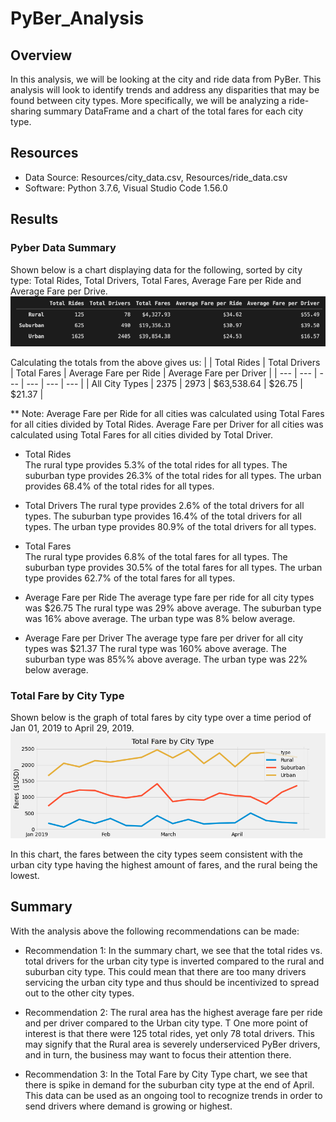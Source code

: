 # PyBer_Analysis

## Overview
In this analysis, we will be looking at the city and ride data from PyBer. This analysis will look to identify trends and address any disparities that may be found between city types. More specifically, we will be analyzing a ride-sharing summary DataFrame and a chart of the total fares for each city type.

## Resources
- Data Source: Resources/city_data.csv, Resources/ride_data.csv
- Software: Python 3.7.6, Visual Studio Code 1.56.0

## Results

### Pyber Data Summary
Shown below is a chart displaying data for the following, sorted by city type: Total Rides, Total Drivers, Total Fares, Average Fare per Ride and Average Fare per Drive.
![Summary DataFrame](analysis/summary.png)

Calculating the totals from the above gives us:
| | Total Rides | Total Drivers | Total Fares | Average Fare per Ride | Average Fare per Driver |
| --- | --- | --- | --- | --- | --- | 
| All City Types | 2375 | 2973 | $63,538.64 | $26.75 | $21.37 |

** Note: Average Fare per Ride for all cities was calculated using Total Fares for all cities divided by Total Rides. 
Average Fare per Driver for all cities was calculated using Total Fares for all cities divided by Total Driver. 

* Total Rides	
The rural type provides 5.3% of the total rides for all types.
The suburban type provides 26.3% of the total rides for all types.
The urban provides 68.4% of the total rides for all types.

* Total Drivers	
The rural type provides 2.6% of the total drivers for all types.
The suburban type provides 16.4% of the total drivers for all types.
The urban type provides 80.9% of the total drivers for all types.

* Total Fares	
The rural type provides 6.8% of the total fares for all types.
The suburban type provides 30.5% of the total fares for all types.
The urban type provides 62.7% of the total fares for all types.

* Average Fare per Ride	
The average type fare per ride for all city types was $26.75
The rural type was 29% above average.
The suburban type was 16% above average.
The urban type was 8% below average.

* Average Fare per Driver
The average type fare per driver for all city types was $21.37
The rural type was 160% above average.
The suburban type was 85%% above average.
The urban type was 22% below average.

### Total Fare by City Type
Shown below is the graph of total fares by city type over a time period of Jan 01, 2019 to April 29, 2019.
![Summary DataFrame](analysis/PyBer_fare_summary.png)

In this chart, the fares between the city types seem consistent with the urban city type having the highest amount of fares, and the rural being the lowest.

## Summary

With the analysis above the following recommendations can be made:

* Recommendation 1: In the summary chart, we see that the total rides vs. total drivers for the urban city type is inverted compared to the rural and suburban city type. This could mean that there are too many drivers servicing the urban city type and thus should be incentivized to spread out to the other city types.

* Recommendation 2: The rural area has the highest average fare per ride and per driver compared to the Urban city type. T One more point of interest is that there were 125 total rides, yet only 78 total drivers. This may signify that the Rural area is severely underserviced PyBer drivers, and in turn, the business may want to focus their attention there.

* Recommendation 3: In the Total Fare by City Type chart, we see that there is spike in demand for the suburban city type at the end of April. This data can be used as an ongoing tool to recognize trends in order to send drivers where demand is growing or highest.


